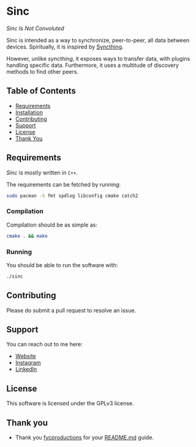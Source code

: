 # Sinc

_*S*inc *I*s *N*ot *C*onvoluted_

Sinc is intended as a way to synchronize, peer-to-peer, all data between
devices. Spiritually, it is inspired by [Syncthing](https://syncthing.net/).

However, unlike _syncthing_, it exposes ways to transfer data, with plugins
handling specific data. Furthermore, it uses a multitude of discovery methods
to find other peers.

## Table of Contents
- [Requirements](#requirements)
- [Installation](#installation)
- [Contributing](#contributing)
- [Support](#support)
- [License](#license)
- [Thank You](#thank-you)

## Requirements

_Sinc_ is mostly written in `C++`.

The requirements can be fetched by running:
```bash
sudo pacman -S fmt spdlog libconfig cmake catch2
```

### Compilation

Compilation should be as simple as:
```bash
cmake . && make
```

### Running

You should be able to run the software with:
```bash
./sinc
```

## Contributing

Please do submit a pull request to resolve an issue.

## Support

You can reach out to me here:
- [Website](https://markovejnovic.com/)
- [Instagram](marko.vejnovic.42)
- [LinkedIn](https://www.linkedin.com/in/markovejnovic/)

## License
This software is licensed under the GPLv3 license.

## Thank you
- Thank you [fvcproductions](https://github.com/fvcproductions/) for your
  [README.md](https://gist.github.com/fvcproductions/1bfc2d4aecb01a834b46)
  guide.

